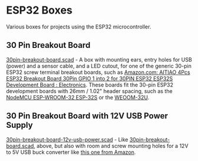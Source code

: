 # ESP32 Boxes

Various boxes for projects using the ESP32 microcontroller.

## 30 Pin Breakout Board

[30pin-breakout-board.scad](30pin-breakout-board.scad) - A box with mounting ears, entry holes for USB (power) and a sensor cable, and a LED cutout, for one of the generic 30-pin ESP32 screw terminal breakout boards, such as [Amazon.com: AITIAO 4Pcs ESP32 Breakout Board 30Pin GPIO 1 into 2 for 30PIN ESP32 ESP32S Development Board : Electronics](https://www.amazon.com/dp/B0BQ2N4MSZ?psc=1&ref=ppx_yo2ov_dt_b_product_details). These boards fit the 30-pin ESP32 development boards with 26mm / 1.02" header spacing, such as the [NodeMCU ESP-WROOM-32 ESP-32S](https://www.amazon.com/gp/product/B086MLNH7N/) or the [WEOOM-32U](https://www.amazon.com/gp/product/B09Z7Q5LKQ/).

## 30 Pin Breakout Board with 12V USB Power Supply

[30pin-breakout-board-12v-usb-power.scad](30pin-breakout-board-12v-usb-power.scad) - Like [30pin-breakout-board.scad](30pin-breakout-board.scad), above, but also with room and screw mounting holes for a 12V to 5V USB buck converter like [this one from Amazon](https://www.amazon.com/dp/B0B74LMHB2).
